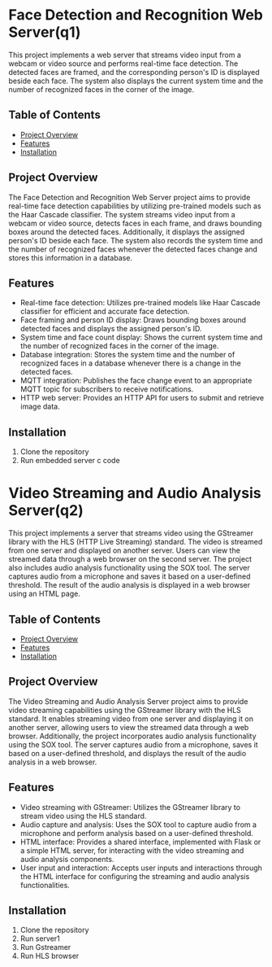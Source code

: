 # Face Detection and Recognition Web Server(q1)

This project implements a web server that streams video input from a webcam or video source and performs real-time face detection. The detected faces are framed, and the corresponding person's ID is displayed beside each face. The system also displays the current system time and the number of recognized faces in the corner of the image.

## Table of Contents
- [Project Overview](#project-overview)
- [Features](#features)
- [Installation](#installation)

## Project Overview

The Face Detection and Recognition Web Server project aims to provide real-time face detection capabilities by utilizing pre-trained models such as the Haar Cascade classifier. The system streams video input from a webcam or video source, detects faces in each frame, and draws bounding boxes around the detected faces. Additionally, it displays the assigned person's ID beside each face. The system also records the system time and the number of recognized faces whenever the detected faces change and stores this information in a database.

## Features

- Real-time face detection: Utilizes pre-trained models like Haar Cascade classifier for efficient and accurate face detection.
- Face framing and person ID display: Draws bounding boxes around detected faces and displays the assigned person's ID.
- System time and face count display: Shows the current system time and the number of recognized faces in the corner of the image.
- Database integration: Stores the system time and the number of recognized faces in a database whenever there is a change in the detected faces.
- MQTT integration: Publishes the face change event to an appropriate MQTT topic for subscribers to receive notifications.
- HTTP web server: Provides an HTTP API for users to submit and retrieve image data.

## Installation

1. Clone the repository
2. Run embedded server c code


# Video Streaming and Audio Analysis Server(q2)

This project implements a server that streams video using the GStreamer library with the HLS (HTTP Live Streaming) standard. The video is streamed from one server and displayed on another server. Users can view the streamed data through a web browser on the second server. The project also includes audio analysis functionality using the SOX tool. The server captures audio from a microphone and saves it based on a user-defined threshold. The result of the audio analysis is displayed in a web browser using an HTML page.

## Table of Contents
- [Project Overview](#project-overview)
- [Features](#features)
- [Installation](#installation)

## Project Overview

The Video Streaming and Audio Analysis Server project aims to provide video streaming capabilities using the GStreamer library with the HLS standard. It enables streaming video from one server and displaying it on another server, allowing users to view the streamed data through a web browser. Additionally, the project incorporates audio analysis functionality using the SOX tool. The server captures audio from a microphone, saves it based on a user-defined threshold, and displays the result of the audio analysis in a web browser.

## Features

- Video streaming with GStreamer: Utilizes the GStreamer library to stream video using the HLS standard.
- Audio capture and analysis: Uses the SOX tool to capture audio from a microphone and perform analysis based on a user-defined threshold.
- HTML interface: Provides a shared interface, implemented with Flask or a simple HTML server, for interacting with the video streaming and audio analysis components.
- User input and interaction: Accepts user inputs and interactions through the HTML interface for configuring the streaming and audio analysis functionalities.

## Installation

1. Clone the repository
2. Run server1
3. Run Gstreamer
4. Run HLS browser
